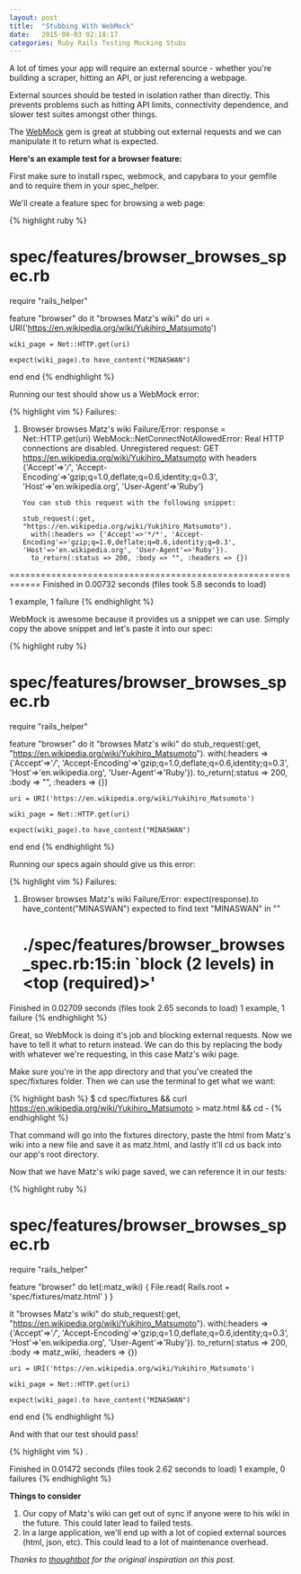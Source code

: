 ```yaml
---
layout: post
title:  "Stubbing With WebMock"
date:   2015-08-03 02:18:17
categories: Ruby Rails Testing Mocking Stubs
---
```


A lot of times your app will require an external source - whether you're building a scraper, hitting an API, or just referencing a webpage.

External sources should be tested in isolation rather than directly. This prevents problems such as hitting API limits, connectivity dependence, and slower test suites amongst other things. 

The [WebMock](https://github.com/bblimke/webmock) gem is great at stubbing out external requests and we can manipulate it to return what is expected. 

**Here's an example test for a browser feature:**

First make sure to install rspec, webmock, and capybara to your gemfile and to require them in your spec_helper.

We'll create a feature spec for browsing a web page:

{% highlight ruby %}
# spec/features/browser_browses_spec.rb
require "rails_helper"

feature "browser" do
  it "browses Matz's wiki" do 
    uri = URI('https://en.wikipedia.org/wiki/Yukihiro_Matsumoto')

    wiki_page = Net::HTTP.get(uri)

    expect(wiki_page).to have_content("MINASWAN")
  end
end
{% endhighlight %}


Running our test should show us a WebMock error:

{% highlight vim %}
Failures:

  1) Browser browses Matz's wiki
       Failure/Error: response = Net::HTTP.get(uri)
         WebMock::NetConnectNotAllowedError:
         Real HTTP connections are disabled. Unregistered request: GET https://en.wikipedia.org/wiki/Yukihiro_Matsumoto with headers {'Accept'=>'*/*', 'Accept-Encoding'=>'gzip;q=1.0,deflate;q=0.6,identity;q=0.3', 'Host'=>'en.wikipedia.org', 'User-Agent'=>'Ruby'}

         You can stub this request with the following snippet:

         stub_request(:get, "https://en.wikipedia.org/wiki/Yukihiro_Matsumoto").
           with(:headers => {'Accept'=>'*/*', 'Accept-Encoding'=>'gzip;q=1.0,deflate;q=0.6,identity;q=0.3', 'Host'=>'en.wikipedia.org', 'User-Agent'=>'Ruby'}).
           to_return(:status => 200, :body => "", :headers => {})
         

============================================================
Finished in 0.00732 seconds (files took 5.8 seconds to load)

1 example, 1 failure
{% endhighlight %}


WebMock is awesome because it provides us a snippet we can use. Simply copy the above snippet and let's paste it into our spec:

{% highlight ruby %}
# spec/features/browser_browses_spec.rb
require "rails_helper"

feature "browser" do
  it "browses Matz's wiki" do 
    stub_request(:get, "https://en.wikipedia.org/wiki/Yukihiro_Matsumoto").
      with(:headers => {'Accept'=>'*/*', 'Accept-Encoding'=>'gzip;q=1.0,deflate;q=0.6,identity;q=0.3', 'Host'=>'en.wikipedia.org', 'User-Agent'=>'Ruby'}).
      to_return(:status => 200, :body => "", :headers => {})

    uri = URI('https://en.wikipedia.org/wiki/Yukihiro_Matsumoto')

    wiki_page = Net::HTTP.get(uri)

    expect(wiki_page).to have_content("MINASWAN")
  end
end
{% endhighlight %}


Running our specs again should give us this error:

{% highlight vim %}
Failures:

  1) Browser browses Matz's wiki
       Failure/Error: expect(response).to have_content("MINASWAN")
         expected to find text "MINASWAN" in ""
       # ./spec/features/browser_browses_spec.rb:15:in `block (2 levels) in <top (required)>'
       
Finished in 0.02709 seconds (files took 2.65 seconds to load)
1 example, 1 failure
{% endhighlight %}


Great, so WebMock is doing it's job and blocking external requests. Now we have to tell it what to return instead. We can do this by replacing the body with whatever we're requesting, in this case Matz's wiki page.

Make sure you're in the app directory and that you've created the spec/fixtures folder. Then we can  use the terminal to get what we want:

{% highlight bash %}
$ cd spec/fixtures && curl https://en.wikipedia.org/wiki/Yukihiro_Matsumoto > matz.html && cd -
{% endhighlight %}

That command will go into the fixtures directory, paste the html from Matz's wiki into a new file and save it as matz.html, and lastly it'll cd us back into our app's root directory.

Now that we have Matz's wiki page saved, we can reference it in our tests:

{% highlight ruby %}
# spec/features/browser_browses_spec.rb
require "rails_helper"

feature "browser" do
  let(:matz_wiki) { File.read( Rails.root + 'spec/fixtures/matz.html' ) }

  it "browses Matz's wiki" do 
    stub_request(:get, "https://en.wikipedia.org/wiki/Yukihiro_Matsumoto").
      with(:headers => {'Accept'=>'*/*', 'Accept-Encoding'=>'gzip;q=1.0,deflate;q=0.6,identity;q=0.3', 'Host'=>'en.wikipedia.org', 'User-Agent'=>'Ruby'}).
      to_return(:status => 200, :body => matz_wiki, :headers => {})

    uri = URI('https://en.wikipedia.org/wiki/Yukihiro_Matsumoto')

    wiki_page = Net::HTTP.get(uri)

    expect(wiki_page).to have_content("MINASWAN")
  end
end
{% endhighlight %}


And with that our test should pass!

{% highlight vim %}
.

Finished in 0.01472 seconds (files took 2.62 seconds to load)
1 example, 0 failures
{% endhighlight %}


**Things to consider**

1. Our copy of Matz's wiki can get out of sync if anyone were to his wiki in the future. This could later lead to failed tests.
2. In a large application, we'll end up with a lot of copied external sources (html, json, etc). This could lead to a lot of maintenance overhead.

*Thanks to [thoughtbot](https://thoughtbot.com) for the original inspiration on this post.*
